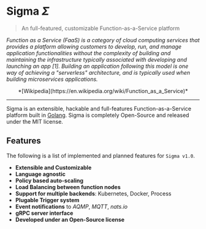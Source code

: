 # Sigma *Σ*

> An full-featured, customizable Function-as-a-Service platform



*Function as a Service (FaaS) is a category of cloud computing services that provides a platform allowing customers to develop, run, and manage application functionalities without the complexity of building and maintaining the infrastructure typically associated with developing and launching an app [1]. Building an application following this model is one way of achieving a "serverless" architecture, and is typically used when building microservices applications.*

<center>*[Wikipedia](https://en.wikipedia.org/wiki/Function_as_a_Service)*</center>

---

Sigma is an extensible, hackable and full-features Function-as-a-Service platform built in [Golang](https://golang.org). Sigma is completely Open-Source and released under the MIT license.


## Features

The following is a list of implemented and planned features for `Sigma v1.0`.

- **Extensible and Customizable**
- **Language agnostic**
- **Policy based auto-scaling**
- **Load Balancing between function nodes**
- **Support for multiple backends**: Kubernetes, Docker, Process
- **Plugable Trigger system**
- **Event notifications** to *AQMP*, *MQTT*, *nats.io*
- **gRPC server interface**
- **Developed under an Open-Source license**
